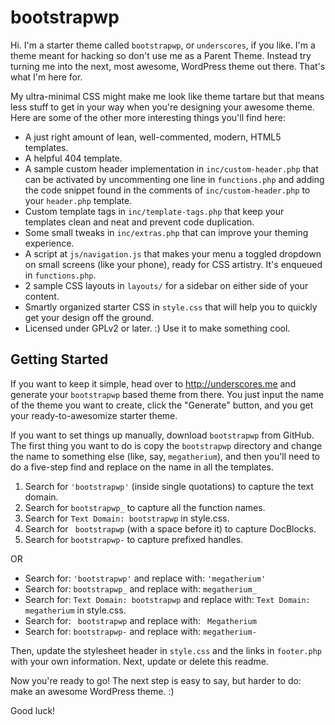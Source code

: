 bootstrapwp
===

Hi. I'm a starter theme called `bootstrapwp`, or `underscores`, if you like. I'm a theme meant for hacking so don't use me as a Parent Theme. Instead try turning me into the next, most awesome, WordPress theme out there. That's what I'm here for.

My ultra-minimal CSS might make me look like theme tartare but that means less stuff to get in your way when you're designing your awesome theme. Here are some of the other more interesting things you'll find here:

* A just right amount of lean, well-commented, modern, HTML5 templates.
* A helpful 404 template.
* A sample custom header implementation in `inc/custom-header.php` that can be activated by uncommenting one line in `functions.php` and adding the code snippet found in the comments of `inc/custom-header.php` to your `header.php` template.
* Custom template tags in `inc/template-tags.php` that keep your templates clean and neat and prevent code duplication.
* Some small tweaks in `inc/extras.php` that can improve your theming experience.
* A script at `js/navigation.js` that makes your menu a toggled dropdown on small screens (like your phone), ready for CSS artistry. It's enqueued in `functions.php`.
* 2 sample CSS layouts in `layouts/` for a sidebar on either side of your content.
* Smartly organized starter CSS in `style.css` that will help you to quickly get your design off the ground.
* Licensed under GPLv2 or later. :) Use it to make something cool.

Getting Started
---------------

If you want to keep it simple, head over to http://underscores.me and generate your `bootstrapwp` based theme from there. You just input the name of the theme you want to create, click the "Generate" button, and you get your ready-to-awesomize starter theme.

If you want to set things up manually, download `bootstrapwp` from GitHub. The first thing you want to do is copy the `bootstrapwp` directory and change the name to something else (like, say, `megatherium`), and then you'll need to do a five-step find and replace on the name in all the templates.

1. Search for `'bootstrapwp'` (inside single quotations) to capture the text domain.
2. Search for `bootstrapwp_` to capture all the function names.
3. Search for `Text Domain: bootstrapwp` in style.css.
4. Search for <code>&nbsp;bootstrapwp</code> (with a space before it) to capture DocBlocks.
5. Search for `bootstrapwp-` to capture prefixed handles.

OR

* Search for: `'bootstrapwp'` and replace with: `'megatherium'`
* Search for: `bootstrapwp_` and replace with: `megatherium_`
* Search for: `Text Domain: bootstrapwp` and replace with: `Text Domain: megatherium` in style.css.
* Search for: <code>&nbsp;bootstrapwp</code> and replace with: <code>&nbsp;Megatherium</code>
* Search for: `bootstrapwp-` and replace with: `megatherium-`

Then, update the stylesheet header in `style.css` and the links in `footer.php` with your own information. Next, update or delete this readme.

Now you're ready to go! The next step is easy to say, but harder to do: make an awesome WordPress theme. :)

Good luck!
